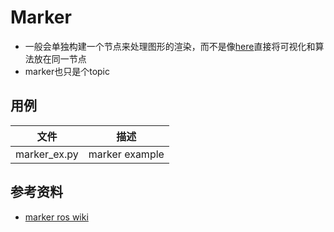 # Marker

- 一般会单独构建一个节点来处理图形的渲染，而不是像[here](https://github.com/Livox-SDK/livox_detection/blob/master/livox_rosdetection.py)直接将可视化和算法放在同一节点
- marker也只是个topic

## 用例

|     文件     |      描述      |
| :----------: | :------------: |
| marker_ex.py | marker example |

## 参考资料

- [marker ros wiki](http://wiki.ros.org/rviz/DisplayTypes/Marker)
